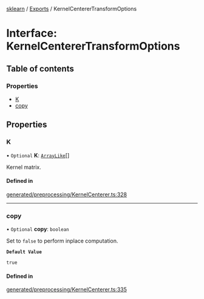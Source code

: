 [sklearn](../readme.md) / [Exports](../modules.md) / KernelCentererTransformOptions

# Interface: KernelCentererTransformOptions

## Table of contents

### Properties

- [K](KernelCentererTransformOptions.md#k)
- [copy](KernelCentererTransformOptions.md#copy)

## Properties

### K

• `Optional` **K**: [`ArrayLike`](../modules.md#arraylike)[]

Kernel matrix.

#### Defined in

[generated/preprocessing/KernelCenterer.ts:328](https://github.com/transitive-bullshit/scikit-learn-ts/blob/367336a/packages/sklearn/src/generated/preprocessing/KernelCenterer.ts#L328)

___

### copy

• `Optional` **copy**: `boolean`

Set to `false` to perform inplace computation.

**`Default Value`**

`true`

#### Defined in

[generated/preprocessing/KernelCenterer.ts:335](https://github.com/transitive-bullshit/scikit-learn-ts/blob/367336a/packages/sklearn/src/generated/preprocessing/KernelCenterer.ts#L335)
